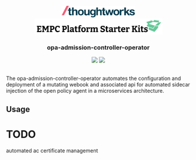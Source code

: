 <div align="center">
	<p>
		<img alt="Thoughtworks Logo" src="https://raw.githubusercontent.com/ThoughtWorks-DPS/static/master/thoughtworks_flamingo_wave.png?sanitize=true" width=200 />
    <br />
		<img alt="DPS Title" src="https://raw.githubusercontent.com/ThoughtWorks-DPS/static/master/EMPCPlatformStarterKitsImage.png?sanitize=true" width=350/>
	</p>
  <h3>opa-admission-controller-operator</h3>
  <a href="https://app.circleci.com/pipelines/github/ThoughtWorks-DPS/opa-admission-controller-operator"><img src="https://circleci.com/gh/ThoughtWorks-DPS/opa-admission-controller-operator.svg?style=shield"></a> <a href="https://opensource.org/licenses/MIT"><img src="https://img.shields.io/github/license/ThoughtWorks-DPS/opa-admission-controller-operator"></a>
</div>
<br />

The opa-admission-controller-operator automates the configuration and deployment of a mutating webook and associated api for automated sidecar injection of the open policy agent in a microservices architecture.  

## Usage

# TODO

automated ac certificate management  
